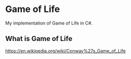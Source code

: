 # Game of Life
My implementation of Game of Life in C#.

## What is Game of Life
https://en.wikipedia.org/wiki/Conway%27s_Game_of_Life
